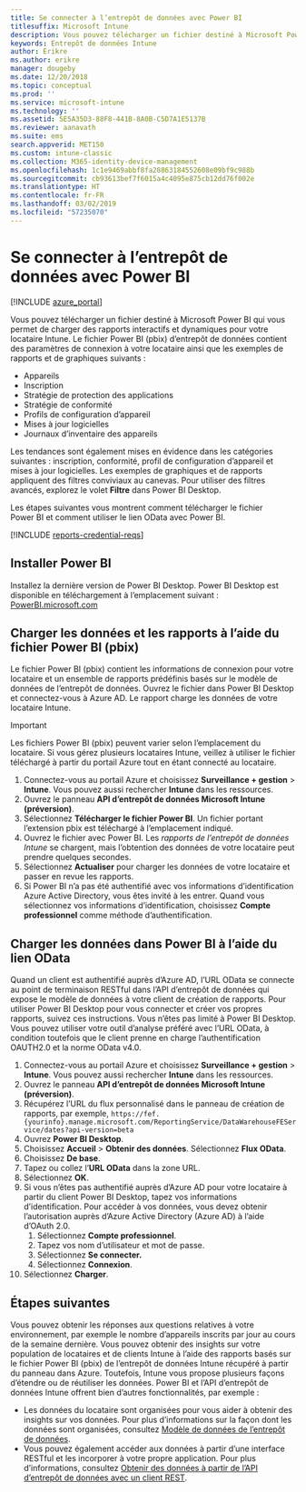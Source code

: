 ```yaml
---
title: Se connecter à l’entrepôt de données avec Power BI
titlesuffix: Microsoft Intune
description: Vous pouvez télécharger un fichier destiné à Microsoft Power BI qui vous permet de charger des rapports interactifs et dynamiques pour votre locataire Microsoft Intune.
keywords: Entrepôt de données Intune
author: Erikre
ms.author: erikre
manager: dougeby
ms.date: 12/20/2018
ms.topic: conceptual
ms.prod: ''
ms.service: microsoft-intune
ms.technology: ''
ms.assetid: 5E5A35D3-88F8-441B-8A0B-C5D7A1E5137B
ms.reviewer: aanavath
ms.suite: ems
search.appverid: MET150
ms.custom: intune-classic
ms.collection: M365-identity-device-management
ms.openlocfilehash: 1c1e9469abbf8fa28863184552608e09bf9c988b
ms.sourcegitcommit: cb93613bef7f6015a4c4095e875cb12dd76f002e
ms.translationtype: HT
ms.contentlocale: fr-FR
ms.lasthandoff: 03/02/2019
ms.locfileid: "57235070"
---
```

# <a name="connect-to-the-data-warehouse-with-power-bi"></a>Se connecter à l’entrepôt de données avec Power BI

[!INCLUDE [azure_portal](./includes/azure_portal.md)]

Vous pouvez télécharger un fichier destiné à Microsoft Power BI qui vous permet de charger des rapports interactifs et dynamiques pour votre locataire Intune. Le fichier Power BI (pbix) d’entrepôt de données contient des paramètres de connexion à votre locataire ainsi que les exemples de rapports et de graphiques suivants :  

  -  Appareils
  -  Inscription
  -  Stratégie de protection des applications
  -  Stratégie de conformité
  -  Profils de configuration d’appareil
  -  Mises à jour logicielles
  -  Journaux d’inventaire des appareils

Les tendances sont également mises en évidence dans les catégories suivantes : inscription, conformité, profil de configuration d’appareil et mises à jour logicielles. Les exemples de graphiques et de rapports appliquent des filtres conviviaux au canevas. Pour utiliser des filtres avancés, explorez le volet **Filtre** dans Power BI Desktop.

Les étapes suivantes vous montrent comment télécharger le fichier Power BI et comment utiliser le lien OData avec Power BI.

[!INCLUDE [reports-credential-reqs](./includes/reports-credential-reqs.md)]

## <a name="install-power-bi"></a>Installer Power BI

Installez la dernière version de Power BI Desktop. Power BI Desktop est disponible en téléchargement à l’emplacement suivant : [PowerBI.microsoft.com](https://powerbi.microsoft.com/desktop)

## <a name="load-the-data-and-reports-using-the-power-bi-file-pbix"></a>Charger les données et les rapports à l’aide du fichier Power BI (pbix)

Le fichier Power BI (pbix) contient les informations de connexion pour votre locataire et un ensemble de rapports prédéfinis basés sur le modèle de données de l’entrepôt de données. Ouvrez le fichier dans Power BI Desktop et connectez-vous à Azure AD. Le rapport charge les données de votre locataire Intune.

> [!Important]  
> Les fichiers Power BI (pbix) peuvent varier selon l’emplacement du locataire. Si vous gérez plusieurs locataires Intune, veillez à utiliser le fichier téléchargé à partir du portail Azure tout en étant connecté au locataire.  

1.  Connectez-vous au portail Azure et choisissez **Surveillance + gestion** > **Intune**. Vous pouvez aussi rechercher **Intune** dans les ressources.  
2.  Ouvrez le panneau **API d’entrepôt de données Microsoft Intune (préversion)**.
3.  Sélectionnez **Télécharger le fichier Power BI**. Un fichier portant l’extension pbix est téléchargé à l’emplacement indiqué.
4.  Ouvrez le fichier avec Power BI. Les *rapports de l’entrepôt de données Intune* se chargent, mais l’obtention des données de votre locataire peut prendre quelques secondes.
5.  Sélectionnez **Actualiser** pour charger les données de votre locataire et passer en revue les rapports.
6.  Si Power BI n’a pas été authentifié avec vos informations d’identification Azure Active Directory, vous êtes invité à les entrer. Quand vous sélectionnez vos informations d’identification, choisissez **Compte professionnel** comme méthode d’authentification.

## <a name="load-the-data-in-power-bi-using-the-odata-link"></a>Charger les données dans Power BI à l’aide du lien OData

Quand un client est authentifié auprès d’Azure AD, l’URL OData se connecte au point de terminaison RESTful dans l’API d’entrepôt de données qui expose le modèle de données à votre client de création de rapports. Pour utiliser Power BI Desktop pour vous connecter et créer vos propres rapports, suivez ces instructions. Vous n’êtes pas limité à Power BI Desktop. Vous pouvez utiliser votre outil d’analyse préféré avec l’URL OData, à condition toutefois que le client prenne en charge l’authentification OAUTH2.0 et la norme OData v4.0.

1.  Connectez-vous au portail Azure et choisissez **Surveillance + gestion** > **Intune**. Vous pouvez aussi rechercher **Intune** dans les ressources.  
2.  Ouvrez le panneau **API d’entrepôt de données Microsoft Intune (préversion)**.
3. Récupérez l’URL du flux personnalisé dans le panneau de création de rapports, par exemple, `https://fef.{yourinfo}.manage.microsoft.com/ReportingService/DataWarehouseFEService/dates?api-version=beta`
4. Ouvrez **Power BI Desktop**.
5. Choisissez **Accueil** > **Obtenir des données**. Sélectionnez **Flux OData**.
6. Choisissez **De base**.
7. Tapez ou collez l’**URL OData** dans la zone URL.
8. Sélectionnez **OK**.
9. Si vous n’êtes pas authentifié auprès d’Azure AD pour votre locataire à partir du client Power BI Desktop, tapez vos informations d’identification. Pour accéder à vos données, vous devez obtenir l’autorisation auprès d’Azure Active Directory (Azure AD) à l’aide d’OAuth 2.0.  
    1.  Sélectionnez **Compte professionnel**.  
    2.  Tapez vos nom d’utilisateur et mot de passe.  
    3.  Sélectionnez **Se connecter.**  
    4.  Sélectionnez **Connexion**.  
10. Sélectionnez **Charger**.

## <a name="next-steps"></a>Étapes suivantes

Vous pouvez obtenir les réponses aux questions relatives à votre environnement, par exemple le nombre d’appareils inscrits par jour au cours de la semaine dernière. Vous pouvez obtenir des insights sur votre population de locataires et de clients Intune à l’aide des rapports basés sur le fichier Power BI (pbix) de l’entrepôt de données Intune récupéré à partir du panneau dans Azure. Toutefois, Intune vous propose plusieurs façons d’étendre ou de réutiliser les données. Power BI et l’API d’entrepôt de données Intune offrent bien d’autres fonctionnalités, par exemple :

<!-- -  You can use Power BI Desktop to create additional report types with your data. For example, you could create a custom chart representing the ratio of device manufactures in your enterprise. For more information about creating custom reports with Power BI and the Intune Data Warehouse, see `BLOG POST ON POWER BI`. -->
 -  Les données du locataire sont organisées pour vous aider à obtenir des insights sur vos données. Pour plus d’informations sur la façon dont les données sont organisées, consultez [Modèle de données de l’entrepôt de données](reports-ref-data-model.md).
 -  Vous pouvez également accéder aux données à partir d’une interface RESTful et les incorporer à votre propre application. Pour plus d’informations, consultez [Obtenir des données à partir de l’API d’entrepôt de données avec un client REST](reports-proc-data-rest.md).
